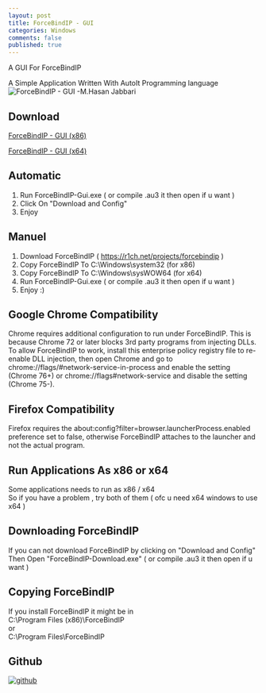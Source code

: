 ```yaml
---
layout: post
title: ForceBindIP - GUI
categories: Windows
comments: false
published: true
---
```

A GUI For ForceBindIP

A Simple Application Written With AutoIt Programming language   
![ForceBindIP - GUI -M.Hasan Jabbari]({{site.baseurl}}/images/Preview5.png)


## Download
[ForceBindIP - GUI (x86)](https://raw.githubusercontent.com/mhasanjb/ForceBindIP-Gui/master/ForceBindIP%20-%20Gui.exe "Download ForceBindIP - GUI")

[ForceBindIP - GUI (x64)](https://raw.githubusercontent.com/mhasanjb/ForceBindIP-Gui/master/ForceBindIP%20-%20Gui_x64.exe "Download ForceBindIP - GUI")


## Automatic 
1. Run ForceBindIP-Gui.exe ( or compile .au3 it then open if u want )    
2. Click On "Download and Config"
3. Enjoy 

## Manuel
1. Download ForceBindIP ( https://r1ch.net/projects/forcebindip )    
2. Copy ForceBindIP To C:\Windows\system32 (for x86)    
3. Copy ForceBindIP To C:\Windows\sysWOW64 (for x64)    
4. Run ForceBindIP-Gui.exe ( or compile .au3 it then open if u want )      
5. Enjoy :)

## Google Chrome Compatibility
Chrome requires additional configuration to run under ForceBindIP. This is because Chrome 72 or later blocks 3rd party programs from injecting DLLs. To allow ForceBindIP to work, install this enterprise policy registry file to re-enable DLL injection, then open Chrome and go to chrome://flags/#network-service-in-process and enable the setting (Chrome 76+) or chrome://flags#network-service and disable the setting (Chrome 75-).    


## Firefox Compatibility
Firefox requires the about:config?filter=browser.launcherProcess.enabled preference set to false, otherwise ForceBindIP attaches to the launcher and not the actual program.

## Run Applications As x86 or x64
Some applications needs to run as x86 / x64    
So if you have a problem , try both of them ( ofc u need x64 windows to use x64 )

## Downloading ForceBindIP
If you can not download ForceBindIP by clicking on "Download and Config"     
Then Open "ForceBindIP-Download.exe" ( or compile .au3 it then open if u want )    

## Copying ForceBindIP
If you install ForceBindIP it might be in     
C:\Program Files (x86)\ForceBindIP    
or    
C:\Program Files\ForceBindIP   

## Github

[![github]({{site.baseurl}}/images/github-logo.png)](https://github.com/mhasanjb/ForceBindIP-Gui)
